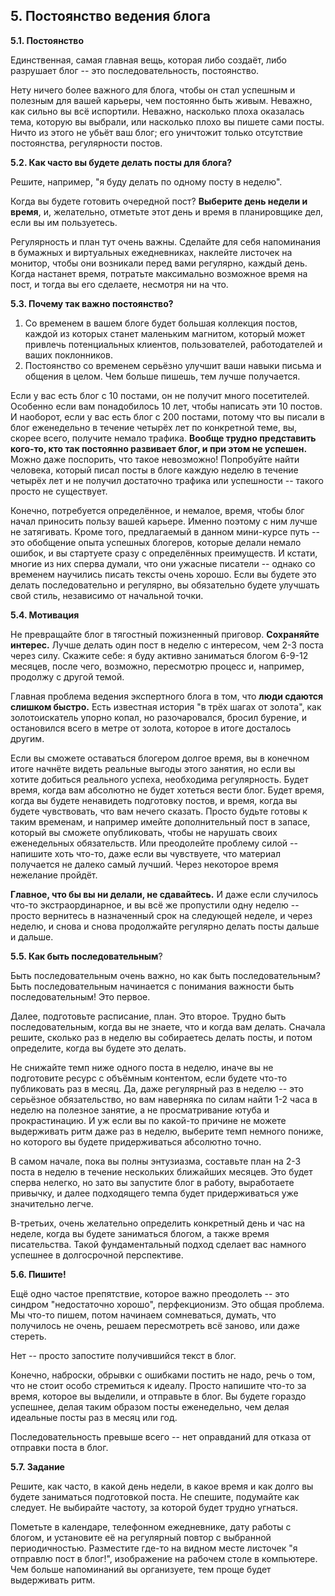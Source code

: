 ## 5. Постоянство ведения блога

**5.1. Постоянство**

Единственная, самая главная вещь, которая либо создаёт, либо разрушает блог -- это последовательность, постоянство.

Нету ничего более важного для блога, чтобы он стал успешным и полезным для вашей карьеры, чем постоянно быть живым. Неважно, как сильно вы всё испортили. Неважно, насколько плоха оказалась тема, которую вы выбрали, или насколько плохо вы пишете сами посты. Ничто из этого не убьёт ваш блог; его уничтожит только отсутствие постоянства, регулярности постов.

**5.2. Как часто вы будете делать посты для блога?**

Решите, например, "я буду делать по одному посту в неделю".

Когда вы будете готовить очередной пост? **Выберите день недели и время**, и, желательно, отметьте этот день и время в планировщике дел, если вы им пользуетесь.

Регулярность и план тут очень важны. Сделайте для себя напоминания в бумажных и виртуальных ежедневниках, наклейте листочек на монитор, чтобы они возникали перед вами регулярно, каждый день. Когда настанет время, потратьте максимально возможное время на пост, и тогда вы его сделаете, несмотря ни на что.

**5.3. Почему так важно постоянство?**

1. Со временем в вашем блоге будет большая коллекция постов, каждой из которых станет маленьким магнитом, который может привлечь потенциальных клиентов, пользователей, работодателей и ваших поклонников.
2. Постоянство со временем серьёзно улучшит ваши навыки письма и общения в целом. Чем больше пишешь, тем лучше получается.

Если у вас есть блог с 10 постами, он не получит много посетителей. Особенно если вам понадобилось 10 лет, чтобы написать эти 10 постов. И наоборот, если у вас есть блог с 200 постами, потому что вы писали в блог еженедельно в течение четырёх лет по конкретной теме, вы, скорее всего, получите немало трафика. **Вообще трудно представить кого-то, кто так постоянно развивает блог, и при этом не успешен.** Можно даже поспорить, что такое невозможно! Попробуйте найти человека, который писал посты в блоге каждую неделю в течение четырёх лет и не получил достаточно трафика или успешности -- такого просто не существует.

Конечно, потребуется определённое, и немалое, время, чтобы блог начал приносить пользу вашей карьере. Именно поэтому с ним лучше не затягивать. Кроме того, предлагаемый в данном мини-курсе путь -- это обобщение опыта успешных блогеров, которые делали немало ошибок, и вы стартуете сразу с определённых преимуществ. И кстати, многие из них сперва думали, что они ужасные писатели -- однако со временем научились писать тексты очень хорошо. Если вы будете это делать последовательно и регулярно, вы обязательно будете улучшать свой стиль, независимо от начальной точки.

**5.4. Мотивация**

Не превращайте блог в тягостный пожизненный приговор. **Сохраняйте интерес.** Лучше делать один пост в неделю с интересом, чем 2-3 поста через силу. Скажите себе: я буду активно заниматься блогом 6-9-12 месяцев, после чего, возможно, пересмотрю процесс и, например, продолжу с другой темой.

Главная проблема ведения экспертного блога в том, что **люди сдаются слишком быстро.** Есть известная история "в трёх шагах от золота", как золотоискатель упорно копал, но разочаровался, бросил бурение, и остановился всего в метре от золота, которое в итоге досталось другим.

Если вы сможете оставаться блогером долгое время, вы в конечном итоге начнёте видеть реальные выгоды этого занятия, но если вы хотите добиться реального успеха, необходима регулярность. Будет время, когда вам абсолютно не будет хотеться вести блог. Будет время, когда вы будете ненавидеть подготовку постов, и время, когда вы будете чувствовать, что вам нечего сказать. Просто будьте готовы к таким временам, и например имейте дополнительный пост в запасе, который вы сможете опубликовать, чтобы не нарушать своих еженедельных обязательств. Или преодолейте проблему силой -- напишите хоть что-то, даже если вы чувствуете, что материал получается не далеко самый лучший. Через некоторое время нежелание пройдёт.

**Главное, что бы вы ни делали, не сдавайтесь.** И даже если случилось что-то экстраординарное, и вы всё же пропустили одну неделю -- просто вернитесь в назначенный срок на следующей неделе, и через неделю, и снова и снова продолжайте регулярно делать посты дальше и дальше.

**5.5. Как быть последовательным**?

Быть последовательным очень важно, но как быть последовательным? Быть последовательным начинается с понимания важности быть последовательным! Это первое.

Далее, подготовьте расписание, план. Это второе. Трудно быть последовательным, когда вы не знаете, что и когда вам делать. Сначала решите, сколько раз в неделю вы собираетесь делать посты, и потом определите, когда вы будете это делать.

Не снижайте темп ниже одного поста в неделю, иначе вы не подготовите ресурс с объёмным контентом, если будете что-то публиковать раз в месяц. Да, даже регулярный раз в неделю -- это серьёзное обязательство, но вам наверняка по силам найти 1-2 часа в неделю на полезное занятие, а не просматривание ютуба и прокрастинацию. И уж если вы по какой-то причине не можете выдерживать ритм даже раз в неделю, выберите темп немного пониже, но которого вы будете придерживаться абсолютно точно.

В самом начале, пока вы полны энтузиазма, составьте план на 2-3 поста в неделю в течение нескольких ближайших месяцев. Это будет сперва нелегко, но зато вы запустите блог в работу, выработаете привычку, и далее подходящего темпа будет придерживаться уже значительно легче.

В-третьих, очень желательно определить конкретный день и час на неделе, когда вы будете заниматься блогом, а также время писательства. Такой фундаментальный подход сделает вас намного успешнее в долгосрочной перспективе.

**5.6. Пишите!**

Ещё одно частое препятствие, которое важно преодолеть -- это синдром "недостаточно хорошо", перфекционизм. Это общая проблема. Мы что-то пишем, потом начинаем сомневаться, думать, что получилось не очень, решаем пересмотреть всё заново, или даже стереть.

Нет -- просто запостите получившийся текст в блог.

Конечно, наброски, обрывки с ошибками постить не надо, речь о том, что не стоит особо стремиться к идеалу. Просто напишите что-то за время, которое вы выделили, и отправьте в блог. Вы будете гораздо успешнее, делая таким образом посты еженедельно, чем делая идеальные посты раз в месяц или год.

Последовательность превыше всего -- нет оправданий для отказа от отправки поста в блог.

**5.7. Задание**

Решите, как часто, в какой день недели, в какое время и как долго вы будете заниматься подготовкой поста. Не спешите, подумайте как следует. Не выбирайте частоту, за которой будет трудно угнаться.

Пометьте в календаре, телефонном ежедневнике, дату работы с блогом, и установите её на регулярный повтор с выбранной периодичностью. Разместите где-то на видном месте листочек "я отправлю пост в блог!", изображение на рабочем столе в компьютере. Чем больше напоминаний вы организуете, тем проще будет выдерживать ритм.

